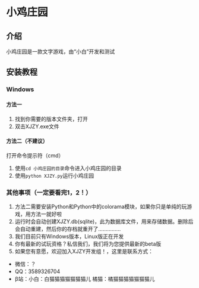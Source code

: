 # 小鸡庄园 

## 介绍

小鸡庄园是一款文字游戏，由“小白”开发和测试

## 安装教程

### Windows

#### 方法一

1.  找到你需要的版本文件夹，打开
2.  双击XJZY.exe文件

#### 方法二（不建议）

打开命令提示符（cmd）
1.  使用`cd 小鸡庄园的目录`命令进入小鸡庄园的目录
2.  使用`python XJZY.py`运行小鸡庄园

### 其他事项（一定要看完1，2！）
1.  方法二需要安装Python和Python中的colorama模块，如果你只是单纯的玩游戏，用方法一就好啦
2.  运行时会自动创建XJZY.db(sqlite)，此为数据库文件，用来存储数据。删除后会自动重建，然后你的存档就重开了……………
3.  我们目前只有Windows版本，Linux版正在开发
4.  你有最新的试玩资格？私信我们，我们将为您提供最新的beta版
5.  如果您有意愿，欢迎加入XJZY开发组！，这里是联系方式：
- 微信：？
- QQ：3589326704
- β站：小白：白猫猫猫猫猫猫猫儿  橘猫：橘猫猫猫猫猫猫猫儿